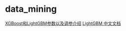 # data_mining
[XGBoost和LightGBM参数以及调参介绍](https://www.jianshu.com/p/1100e333fcab)
[LightGBM 中文文档](http://lightgbm.apachecn.org/#/)
